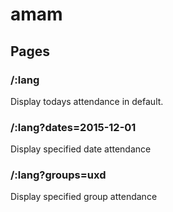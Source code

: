 # amam

## Pages

### /:lang
Display todays attendance in default.

### /:lang?dates=2015-12-01
Display specified date attendance

### /:lang?groups=uxd
Display specified group attendance

